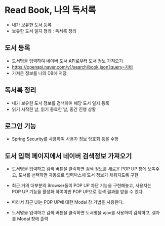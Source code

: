 # Read Book, 나의 독서록
 * 내가 보유한 도서 등록
 * 보유한 도서 일지 정리 : 독서록 정리
 
## 도서 등록
 * 도서명을 입력하여 네이버 도서 API로부터 도서 정보 가져오기
 * https://openapi.naver.com/v1/search/book.json?query=자바
 * 가져온 정보를 나의 DB에 저장

## 독서록 정리
 * 내가 보유한 도서 정보를 검색하여 해당 도서 일지 등록
 * 읽기 시작한 날, 읽기 종료한 날, 중간 진행 상황

## 로그인 기능
 * Spring Security를 사용하여 사용자 정보 암호회 등을 수행
 
## 도서 입력 페이지에서 네이버 검색정보 가져오기
 * 도서명을 입력하고 검색 버튼을 클릭하면 검색 정보를 새로운 POP UP 창에 보여주고, 도서를 선택하면 자동으로 입력박스에 도서 정보가 채워지도록 구현
 * 최근 거의 대부분의 Browser들이 POP UP 차단 기능을 구현해놓고, 사용자는 POP UP 기능을 활성화 하여야만 POP UP으로 검색 결과를 받을 수 있다.
 * 따라서 최근 UI는 POP UP에 대한 Modal 창 기법을 사용한다.
 
 * 도서명을 입력하고 검색 버튼을 클릭하면 도서명을 ajax를 사용하여 검색하고, 결과를 Modal 창에 출력